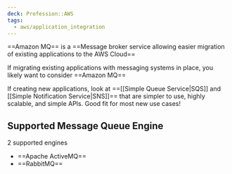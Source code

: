 ```yaml
---
deck: Profession::AWS
tags:
  - aws/application_integration
---
```

<!-- clozeblock-start oid="ObstzsfCPe53kvUSLygSlaUS"-->
==Amazon MQ== is a ==Message broker service allowing easier migration of existing applications to the AWS Cloud==
<!-- clozeblock-end-->

<!-- clozeblock-start oid="ObsSCO5IowSVJbpqw5VZDxv2"-->
If migrating existing applications with messaging systems in place, you likely want to consider ==Amazon MQ==
<!-- clozeblock-end-->

<!-- clozeblock-start oid="Obsu4NJklQrxdPqg9oKC0fC7"-->
If creating new applications, look at ==[[Simple Queue Service|SQS]] and [[Simple Notification Service|SNS]]== that are simpler to use, highly scalable, and simple APIs. Good fit for most new use cases!
<!-- clozeblock-end-->

## Supported Message Queue Engine
<!-- clozeblock-start oid="ObsclGilV05lNKQvV7ltSi2X"-->
2 supported engines
* ==Apache ActiveMQ==
* ==RabbitMQ==
<!-- clozeblock-end-->